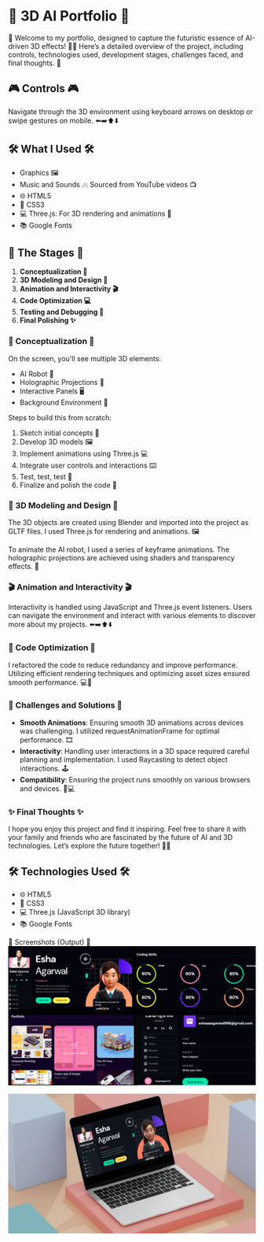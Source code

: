 # 🌟 3D AI Portfolio 🌟

🎉 Welcome to my portfolio, designed to capture the futuristic essence of AI-driven 3D effects! 🌌✨ Here’s a detailed overview of the project, including controls, technologies used, development stages, challenges faced, and final thoughts. 🚀

## 🎮 Controls 🎮
Navigate through the 3D environment using keyboard arrows on desktop or swipe gestures on mobile. ⬅️➡️⬆️⬇️

## 🛠️ What I Used 🛠️
- Graphics 🖼️
- Music and Sounds 🎶: Sourced from YouTube videos 📺
- 🌐 HTML5
- 🎨 CSS3
- 💻 Three.js: For 3D rendering and animations 🌟
- 📚 Google Fonts

## 🌟 The Stages 🌟
1. **Conceptualization 🧠**
2. **3D Modeling and Design 🎨**
3. **Animation and Interactivity 🎬**
4. **Code Optimization 💻**
5. **Testing and Debugging 🧪**
6. **Final Polishing ✨**

### 🏁 Conceptualization 🏁
On the screen, you'll see multiple 3D elements:

- AI Robot 🤖
- Holographic Projections 🌟
- Interactive Panels 🖥️
- Background Environment 🌌

Steps to build this from scratch:

1. Sketch initial concepts 🎨
2. Develop 3D models 🖼️
3. Implement animations using Three.js 💻
4. Integrate user controls and interactions ⌨️
5. Test, test, test 🧪
6. Finalize and polish the code 🧹

### 🎨 3D Modeling and Design 🎨
The 3D objects are created using Blender and imported into the project as GLTF files. I used Three.js for rendering and animations. 🖼️

To animate the AI robot, I used a series of keyframe animations. The holographic projections are achieved using shaders and transparency effects. 🌟

### 🎬 Animation and Interactivity 🎬
Interactivity is handled using JavaScript and Three.js event listeners. Users can navigate the environment and interact with various elements to discover more about my projects. ⬅️➡️⬆️⬇️

### 🧹 Code Optimization 🧹
I refactored the code to reduce redundancy and improve performance. Utilizing efficient rendering techniques and optimizing asset sizes ensured smooth performance. 💻🧼

### 🚧 Challenges and Solutions 🚧
- **Smooth Animations**: Ensuring smooth 3D animations across devices was challenging. I utilized requestAnimationFrame for optimal performance. 🎞️
- **Interactivity**: Handling user interactions in a 3D space required careful planning and implementation. I used Raycasting to detect object interactions. 🕹️
- **Compatibility**: Ensuring the project runs smoothly on various browsers and devices. 📱💻

### ✨ Final Thoughts ✨
I hope you enjoy this project and find it inspiring. Feel free to share it with your family and friends who are fascinated by the future of AI and 3D technologies. Let’s explore the future together! 🚀🤖


## 🛠️ Technologies Used 🛠️
- 🌐 HTML5
- 🎨 CSS3
- 💻 Three.js (JavaScript 3D library)
- 📚 Google Fonts

📸 Screenshots (Output) 📸
![3d Ai](https://github.com/eshaagarwa/esha_resume/blob/main/assets/images/1.png)

 ![3dAI](https://github.com/eshaagarwa/esha_resume/blob/main/assets/images/2.png)
